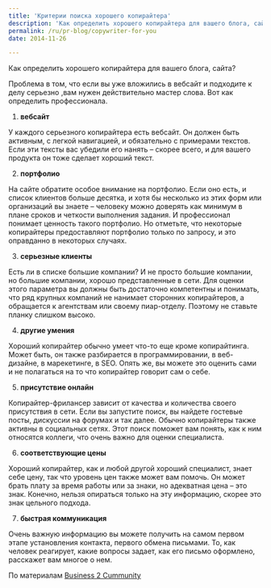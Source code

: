 ```yaml
---
title: 'Критерии поиска хорошего копирайтера'
description: 'Как определить хорошего копирайтера для вашего блога, сайта? Проблема в том, что если вы уже вложились в вебсайт и подходите к делу серьезно ,вам нужен действительно мастер слова. Вот как определить профессионала. 1. вебсайт'
permalink: /ru/pr-blog/copywriter-for-you
date: 2014-11-26

---
```


Как определить хорошего копирайтера для вашего блога, сайта?

Проблема в том, что если вы уже вложились в вебсайт и подходите к делу серьезно ,вам нужен действительно мастер слова. Вот как определить профессионала.

1. <strong>вебсайт</strong>

У каждого серьезного копирайтера есть вебсайт. Он должен быть активным, с легкой навигацией, и обязательно с примерами текстов. Если эти тексты вас убедили его нанять – скорее всего, и для вашего продукта он тоже сделает хороший текст.

2. <strong>портфолио</strong>

На сайте обратите особое внимание на портфолио. Если оно есть, и список клиентов больше десятка, и хотя бы несколько из этих форм или организаций вы знаете – человеку можно доверять как минимум в плане сроков и четкости выполнения задания. И профессионал понимает ценность такого портфолио. Но отметьте, что некоторые копирайтеры предоставляют портфолио только по запросу, и это оправданно в некоторых случаях.

3. <strong> серьезные клиенты</strong>

Есть ли в списке большие компании? И не просто большие компании, но большие компании, хорошо представленные в сети. Для оценки этого параметра вы должны быть достаточно компетентны и понимать, что ряд крупных компаний не нанимает сторонних копирайтеров, а обращается к агентствам или своему пиар-отделу. Поэтому не ставьте планку слишком высоко.

4. <strong>другие умения</strong>

Хороший копирайтер обычно умеет что-то еще кроме копирайтинга. Может быть, он также разбирается в программировании, в веб-дизайне, в марекетинге, в SEO. Опять же, вы можете это оценить сами и не полагаться на то что копирайтер говорит сам о себе.

5. <strong>присутствие онлайн</strong>

Копирайтер-фрилансер зависит от качества и количества своего присутствия в сети. Если вы запустите поиск, вы найдете гостевые посты, дискуссии на форумах и так далее. Обычно копирайтеры также активны в социальных сетях. Этот поиск поможет вам понять, как к ним относятся коллеги, что очень важно для оценки специалиста.

6. <strong>соответствующие цены</strong>

Хороший копирайтер, как и любой другой хороший специалист, знает себе цену, так что уровень цен также может вам помочь. Он может брать плату за время работы или за знаки, но адекватная цена – это знак. Конечно, нельзя опираться только на эту информацию, скорее это знак цельного подхода.

7. <strong>быстрая коммуникация</strong>

Очень важную информацию вы можете получить на самом первом этапе установления контакта, первого обмена письмами. То, как человек реагирует, какие вопросы задает, как его письмо оформлено, расскажет вам многое о нем.

По материалам <a href="https://www.business2community.com/communications/7-ways-spot-epic-copywriters-site-01070179">Business 2 Cummunity</a>

